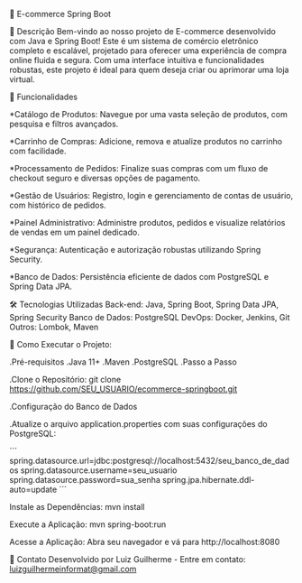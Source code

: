 🛒 E-commerce Spring Boot



📜 Descrição
Bem-vindo ao nosso projeto de E-commerce desenvolvido com Java e Spring Boot! Este é um sistema de comércio eletrônico completo e escalável, projetado para oferecer uma experiência de compra online fluida e segura. Com uma interface intuitiva e funcionalidades robustas, este projeto é ideal para quem deseja criar ou aprimorar uma loja virtual.

🚀 Funcionalidades

*Catálogo de Produtos: Navegue por uma vasta seleção de produtos, com pesquisa e filtros avançados.

*Carrinho de Compras: Adicione, remova e atualize produtos no carrinho com facilidade.

*Processamento de Pedidos: Finalize suas compras com um fluxo de checkout seguro e diversas opções de pagamento.

*Gestão de Usuários: Registro, login e gerenciamento de contas de usuário, com histórico de pedidos.

*Painel Administrativo: Administre produtos, pedidos e visualize relatórios de vendas em um painel dedicado.

*Segurança: Autenticação e autorização robustas utilizando Spring Security.

*Banco de Dados: Persistência eficiente de dados com PostgreSQL e Spring Data JPA.

🛠️ Tecnologias Utilizadas
Back-end: Java, Spring Boot, Spring Data JPA, Spring Security
Banco de Dados: PostgreSQL
DevOps: Docker, Jenkins, Git
Outros: Lombok, Maven

🚀 Como Executar o Projeto:

.Pré-requisitos
  .Java 11+
  .Maven
  .PostgreSQL
  .Passo a Passo
  
.Clone o Repositório: git clone https://github.com/SEU_USUARIO/ecommerce-springboot.git

.Configuração do Banco de Dados

.Atualize o arquivo application.properties com suas configurações do PostgreSQL:

  ´´´
  spring.datasource.url=jdbc:postgresql://localhost:5432/seu_banco_de_dados
  spring.datasource.username=seu_usuario
  spring.datasource.password=sua_senha
  spring.jpa.hibernate.ddl-auto=update
  ´´´

Instale as Dependências: mvn install

Execute a Aplicação: mvn spring-boot:run

Acesse a Aplicação: Abra seu navegador e vá para http://localhost:8080


📧 Contato
Desenvolvido por Luiz Guilherme - Entre em contato: luizguilhermeinformat@gmail.com
